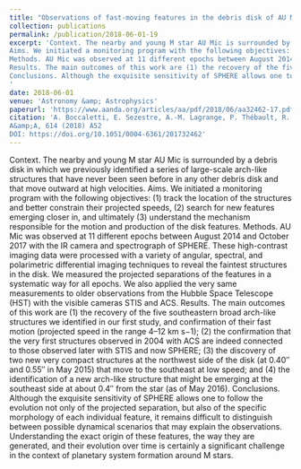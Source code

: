 ```yaml
---
title: "Observations of fast-moving features in the debris disk of AU Mic on a three-year timescale: Confirmation and new discoveries"
collection: publications
permalink: /publication/2018-06-01-19
excerpt: 'Context. The nearby and young M star AU Mic is surrounded by a debris disk in which we previously identified a series of large-scale arch-like structures that have never been seen before in any other debris disk and that move outward at high velocities.
Aims. We initiated a monitoring program with the following objectives: (1) track the location of the structures and better constrain their projected speeds, (2) search for new features emerging closer in, and ultimately (3) understand the mechanism responsible for the motion and production of the disk features.
Methods. AU Mic was observed at 11 different epochs between August 2014 and October 2017 with the IR camera and spectrograph of SPHERE. These high-contrast imaging data were processed with a variety of angular, spectral, and polarimetric differential imaging techniques to reveal the faintest structures in the disk. We measured the projected separations of the features in a systematic way for all epochs. We also applied the very same measurements to older observations from the Hubble Space Telescope (HST) with the visible cameras STIS and ACS.
Results. The main outcomes of this work are (1) the recovery of the five southeastern broad arch-like structures we identified in our first study, and confirmation of their fast motion (projected speed in the range 4–12 km s−1); (2) the confirmation that the very first structures observed in 2004 with ACS are indeed connected to those observed later with STIS and now SPHERE; (3) the discovery of two new very compact structures at the northwest side of the disk (at 0.40′′ and 0.55′′ in May 2015) that move to the southeast at low speed; and (4) the identification of a new arch-like structure that might be emerging at the southeast side at about 0.4′′ from the star (as of May 2016).
Conclusions. Although the exquisite sensitivity of SPHERE allows one to follow the evolution not only of the projected separation, but also of the specific morphology of each individual feature, it remains difficult to distinguish between possible dynamical scenarios that may explain the observations. Understanding the exact origin of these features, the way they are generated, and their evolution over time is certainly a significant challenge in the context of planetary system formation around M stars.
'
date: 2018-06-01
venue: 'Astronomy &amp; Astrophysics'
paperurl: 'https://www.aanda.org/articles/aa/pdf/2018/06/aa32462-17.pdf'
citation: 'A. Boccaletti, E. Sezestre, A.-M. Lagrange, P. Thébault, R. Gratton, M. Langlois, C. Thalmann, M. Janson, P. Delorme, J.-C. Augereau, G. Schneider, J. Milli, C. Grady, J. Debes, Q. Kral, J. Olofsson, J. Carson, A. L. Maire, T. Henning, J. Wisniewski, J. Schlieder, C. Dominik, S. Desidera, C. Ginski, D. Hines, F. Ménard, D. Mouillet, N. Pawellek, A. Vigan, E. Lagadec, H. Avenhaus, J.-L. Beuzit, B. Biller, M. Bonavita, M. Bonnefoy, W. Brandner, F. Cantalloube, G. Chauvin, A. Cheetham, M. Cudel, C. Gry, S. Daemgen, M. Feldt, R. Galicher, J. Girard, J. Hagelberg, P. Janin-Potiron, M. Kasper, H. Le Coroller, D. Mesa, S. Peretti, C. Perrot, M. Samland, E. Sissa, F. Wildi, A. Zurlo, S. Rochat, E. Stadler, L. Gluck, A. Origné, M. Llored, P. Baudoz, G. Rousset, P. Martinez and F. Rigal
A&amp;A, 614 (2018) A52
DOI: https://doi.org/10.1051/0004-6361/201732462'
---
```

Context. The nearby and young M star AU Mic is surrounded by a debris disk in which we previously identified a series of large-scale arch-like structures that have never been seen before in any other debris disk and that move outward at high velocities.
Aims. We initiated a monitoring program with the following objectives: (1) track the location of the structures and better constrain their projected speeds, (2) search for new features emerging closer in, and ultimately (3) understand the mechanism responsible for the motion and production of the disk features.
Methods. AU Mic was observed at 11 different epochs between August 2014 and October 2017 with the IR camera and spectrograph of SPHERE. These high-contrast imaging data were processed with a variety of angular, spectral, and polarimetric differential imaging techniques to reveal the faintest structures in the disk. We measured the projected separations of the features in a systematic way for all epochs. We also applied the very same measurements to older observations from the Hubble Space Telescope (HST) with the visible cameras STIS and ACS.
Results. The main outcomes of this work are (1) the recovery of the five southeastern broad arch-like structures we identified in our first study, and confirmation of their fast motion (projected speed in the range 4–12 km s−1); (2) the confirmation that the very first structures observed in 2004 with ACS are indeed connected to those observed later with STIS and now SPHERE; (3) the discovery of two new very compact structures at the northwest side of the disk (at 0.40′′ and 0.55′′ in May 2015) that move to the southeast at low speed; and (4) the identification of a new arch-like structure that might be emerging at the southeast side at about 0.4′′ from the star (as of May 2016).
Conclusions. Although the exquisite sensitivity of SPHERE allows one to follow the evolution not only of the projected separation, but also of the specific morphology of each individual feature, it remains difficult to distinguish between possible dynamical scenarios that may explain the observations. Understanding the exact origin of these features, the way they are generated, and their evolution over time is certainly a significant challenge in the context of planetary system formation around M stars.

